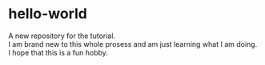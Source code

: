# hello-world
A new repository for the tutorial.  
I am brand new to this whole prosess and am just learning what I am doing.  I hope that this is a fun hobby.  

